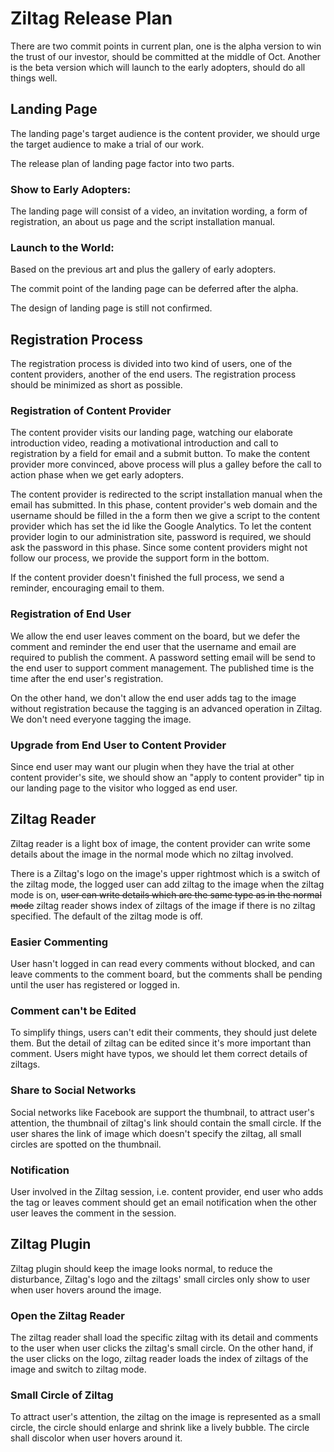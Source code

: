# Ziltag Release Plan
There are two commit points in current plan, one is the alpha version to win the trust of our investor, should be committed at the middle of Oct. Another is the beta version which will launch to the early adopters, should do all things well.

## Landing Page
The landing page's target audience is the content provider, we should urge the target audience to make a trial of our work.

The release plan of landing page factor into two parts.

### Show to Early Adopters:
The landing page will consist of a video, an invitation wording, a form of registration, an about us page and the script installation manual.

### Launch to the World:
Based on the previous art and plus the gallery of early adopters.

The commit point of the landing page can be deferred after the alpha.

The design of landing page is still not confirmed.

## Registration Process
The registration process is divided into two kind of users, one of the content providers, another of the end users. The registration process should be minimized as short as possible.

### Registration of Content Provider
The content provider visits our landing page, watching our elaborate introduction video, reading a motivational introduction and call to registration by a field for email and a submit button. To make the content provider more convinced, above process will plus a galley before the call to action phase when we get early adopters.

The content provider is redirected to the script installation manual when the email has submitted. In this phase, content provider's web domain and the username should be filled in the a form then we give a script to the content provider which has set the id like the Google Analytics. To let the content provider login to our administration site, password is required, we should ask the password in this phase. Since some content providers might not follow our process, we provide the support form in the bottom.

If the content provider doesn't finished the full process, we send a reminder, encouraging email to them.

### Registration of End User
We allow the end user leaves comment on the board, but we defer the comment and reminder the end user that the username and email are required to publish the comment. A password setting email will be send to the end user to support comment management. The published time is the time after the end user's registration.

On the other hand, we don't allow the end user adds tag to the image without registration because the tagging is an advanced operation in Ziltag. We don't need everyone tagging the image.

### Upgrade from End User to Content Provider
Since end user may want our plugin when they have the trial at other content provider's site, we should show an "apply to content provider" tip in our landing page to the visitor who logged as end user.

## Ziltag Reader
Ziltag reader is a light box of image, the content provider can write some details about the image in the normal mode which no ziltag involved.

There is a Ziltag's logo on the image's upper rightmost which is a switch of the ziltag mode, the logged user can add ziltag to the image when the ziltag mode is on, ~~user can write details which are the same type as in the normal mode~~ ziltag reader shows index of ziltags of the image if there is no ziltag specified. The default of the ziltag mode is off.

### Easier Commenting
User hasn't logged in can read every comments without blocked, and can leave comments to the comment board, but the comments shall be pending until the user has registered or logged in.

### Comment can't be Edited
To simplify things, users can't edit their comments, they should just delete them. But the detail of ziltag can be edited since it's more important than comment. Users might have typos, we should let them correct details of ziltags.

### Share to Social Networks
Social networks like Facebook are support the thumbnail, to attract user's attention, the thumbnail of ziltag's link should contain the small circle. If the user shares the link of image which doesn't specify the ziltag, all small circles are spotted on the thumbnail.

### Notification
User involved in the Ziltag session, i.e. content provider, end user who adds the tag or leaves comment should get an email notification when the other user leaves the comment in the session.

## Ziltag Plugin
Ziltag plugin should keep the image looks normal, to reduce the disturbance, Ziltag's logo and the ziltags' small circles only show to user when user hovers around the image.

### Open the Ziltag Reader
The ziltag reader shall load the specific ziltag with its detail and comments to the user when user clicks the ziltag's small circle. On the other hand, if the user clicks on the logo, ziltag reader loads the index of ziltags of the image and switch to ziltag mode.

### Small Circle of Ziltag
To attract user's attention, the ziltag on the image is represented as a small circle, the circle should enlarge and shrink like a lively bubble. The circle shall discolor when user hovers around it.
